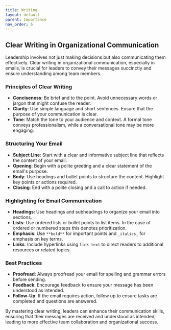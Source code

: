```yaml
---
title: Writing
layout: default 
parent: Importance
nav_order: 6
---
```


## Clear Writing in Organizational Communication

Leadership involves not just making decisions but also communicating them effectively. Clear writing in organizational communication, especially in emails, is crucial for leaders to convey their messages succinctly and ensure understanding among team members.

### Principles of Clear Writing

- **Conciseness**: Be brief and to the point. Avoid unnecessary words or jargon that might confuse the reader.
- **Clarity**: Use simple language and short sentences. Ensure that the purpose of your communication is clear.
- **Tone**: Match the tone to your audience and context. A formal tone conveys professionalism, while a conversational tone may be more engaging.

### Structuring Your Email

- **Subject Line**: Start with a clear and informative subject line that reflects the content of your email.
- **Opening**: Begin with a polite greeting and a clear statement of the email's purpose.
- **Body**: Use headings and bullet points to structure the content. Highlight key points or actions required.
- **Closing**: End with a polite closing and a call to action if needed.

### Highlighting for Email Communication

- **Headings**: Use headings and subheadings to organize your email into sections.
- **Lists**: Use ordered lists or bullet points to list items. In the case of ordered or numbered steps this denotes prioritization.
- **Emphasis**: Use `**bold**` for important points and `_italics_` for emphasis on key terms.
- **Links**: Include hyperlinks using `link text` to direct readers to additional resources or related topics.

### Best Practices

- **Proofread**: Always proofread your email for spelling and grammar errors before sending.
- **Feedback**: Encourage feedback to ensure your message has been understood as intended.
- **Follow-Up**: If the email requires action, follow up to ensure tasks are completed and questions are answered.

By mastering clear writing, leaders can enhance their communication skills, ensuring that their messages are received and understood as intended, leading to more effective team collaboration and organizational success.
